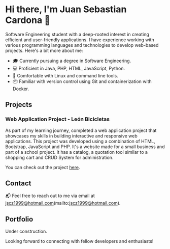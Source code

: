 # Hi there, I'm Juan Sebastian Cardona 👋

Software Engineering student with a deep-rooted interest in creating efficient and user-friendly applications. I have experience working with various programming languages and technologies to develop web-based projects. Here's a bit more about me:

- 🎓 Currently pursuing a degree in Software Engineering.
- 💻 Proficient in Java, PHP, HTML, JavaScript, Python.
- 🐧 Comfortable with Linux and command line tools.
- 📦 Familiar with version control using Git and containerization with Docker.

## Projects

### Web Application Project - León Bicicletas

As part of my learning journey, completed a web application project that showcases my skills in building interactive and responsive web applications. This project was developed using a combination of HTML, Bootstrap, JavaScript and PHP. It's a website made for a small business and part of a school project. It has a catalog, a quotation tool similar to a shopping cart and CRUD System for administration.

You can check out the project [here](http://leonbicicletas.rf.gd/es/).

## Contact

📬 Feel free to reach out to me via email at jscz1999@hotmail.com(mailto:jscz1999@hotmail.com).

## Portfolio

Under construction.
<!--
For more details about my projects and experience, please visit my portfolio at [example.com](http://www.example.com).

-->

Looking forward to connecting with fellow developers and enthusiasts!

<!--
**JuanseCZ/JuanseCZ** is a ✨ _special_ ✨ repository because its `README.md` (this file) appears on your GitHub profile.

Here are some ideas to get you started:

- 🔭 I’m currently working on ...
- 🌱 I’m currently learning ...
- 👯 I’m looking to collaborate on ...
- 🤔 I’m looking for help with ...
- 💬 Ask me about ...
- 📫 How to reach me: ...
- 😄 Pronouns: ...
- ⚡ Fun fact: ...
-->
